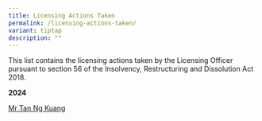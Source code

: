 ```yaml
---
title: Licensing Actions Taken
permalink: /licensing-actions-taken/
variant: tiptap
description: ""
---
```

<p>This list contains the licensing actions taken by the Licensing Officer
pursuant to section 56 of the Insolvency, Restructuring and Dissolution
Act 2018.</p>
<p></p>
<p><strong>2024</strong>
</p>
<p><a href="/information-for-public/licensing-actions-taken/2024/mr-tan-ng-kuang/" rel="noopener noreferrer nofollow" target="_blank">Mr Tan Ng Kuang</a>
</p>